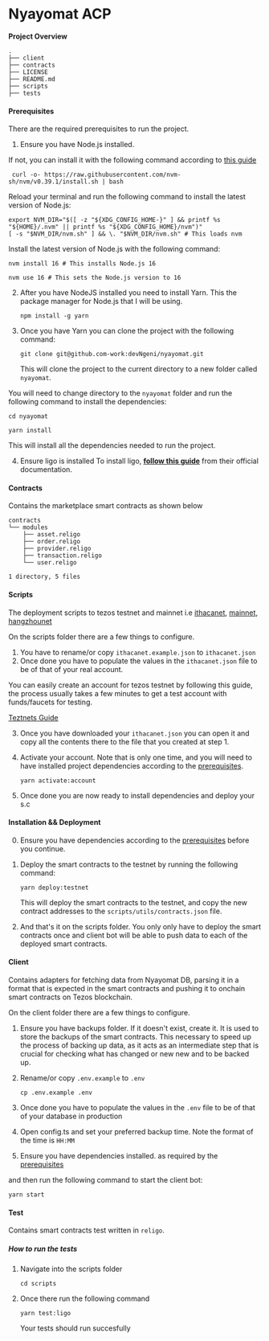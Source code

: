 # Nyayomat ACP

**Project Overview**

```
.
├── client
├── contracts
├── LICENSE
├── README.md
├── scripts
├── tests
```

#### **Prerequisites**

There are the required prerequisites to run the project.

1. Ensure you have Node.js installed.

If not, you can install it with the following command according to [this guide](https://github.com/nvm-sh/nvm)

```
 curl -o- https://raw.githubusercontent.com/nvm-sh/nvm/v0.39.1/install.sh | bash
```

Reload your terminal and run the following command to install the latest version of Node.js:

```
export NVM_DIR="$([ -z "${XDG_CONFIG_HOME-}" ] && printf %s "${HOME}/.nvm" || printf %s "${XDG_CONFIG_HOME}/nvm")"
[ -s "$NVM_DIR/nvm.sh" ] && \. "$NVM_DIR/nvm.sh" # This loads nvm
```

Install the latest version of Node.js with the following command:

```
nvm install 16 # This installs Node.js 16

nvm use 16 # This sets the Node.js version to 16
```

2. After you have NodeJS installed you need to install Yarn. This the package manager for Node.js that I will be using.

   ```
   npm install -g yarn
   ```

3. Once you have Yarn you can clone the project with the following command:

   ```
   git clone git@github.com-work:devNgeni/nyayomat.git
   ```

   This will clone the project to the current directory to a new folder called `nyayomat`.

You will need to change directory to the `nyayomat` folder and run the following command to install the dependencies:

```
cd nyayomat

yarn install
```

This will install all the dependencies needed to run the project.

4. Ensure ligo is installed
   To install ligo, **[follow this guide](https://ligolang.org/docs/intro/installation)** from their official documentation.

#### **Contracts**

Contains the marketplace smart contracts as shown below

```
contracts
└── modules
    ├── asset.religo
    ├── order.religo
    ├── provider.religo
    ├── transaction.religo
    └── user.religo

1 directory, 5 files
```

#### **Scripts**

The deployment scripts to tezos testnet and mainnet i.e [ithacanet](https://ithacanet.tzkt.io/), [mainnet](https://tzkt.io/), [hangzhounet](https://hangzhounet.tzkt.io/)

On the scripts folder there are a few things to configure.

1. You have to rename/or copy `ithacanet.example.json` to `ithacanet.json`
2. Once done you have to populate the values in the `ithacanet.json` file to be of that of your real account.

You can easily create an account for tezos testnet by following this guide, the process usually takes a few minutes to get a test account with funds/faucets for testing.

[Teztnets Guide](https://teztnets.xyz/ithacanet-faucet)

3. Once you have downloaded your `ithacanet.json` you can open it and copy all the contents there to the file that you created at step 1.
4. Activate your account. Note that is only one time, and you will need to have installed project dependencies according to the [prerequisites](#prerequisites).

   ```
   yarn activate:account
   ```

5. Once done you are now ready to install dependencies and deploy your s.c

#### **Installation && Deployment**

0. Ensure you have dependencies according to the [prerequisites](#prerequisites) before you continue.
1. Deploy the smart contracts to the testnet by running the following command:

   ```
   yarn deploy:testnet
   ```

   This will deploy the smart contracts to the testnet, and copy the new contract addresses to the `scripts/utils/contracts.json` file.

2. And that's it on the scripts folder. You only only have to deploy the smart contracts once and client bot will be able to push data to each of the deployed smart contracts.

#### **Client**

Contains adapters for fetching data from Nyayomat DB, parsing it in a format that is expected in the smart contracts and pushing it to onchain smart contracts on Tezos blockchain.

On the client folder there are a few things to configure.

1. Ensure you have backups folder. If it doesn't exist, create it. It is used to store the backups of the smart contracts. This necessary to speed up the process of backing up data, as it acts as an intermediate step that is crucial for checking what has changed or new new and to be backed up.
2. Rename/or copy `.env.example` to `.env`

   ```
   cp .env.example .env
   ```

3. Once done you have to populate the values in the `.env` file to be of that of your database in production
4. Open config.ts and set your preferred backup time. Note the format of the time is `HH:MM`
5. Ensure you have dependencies installed. as required by the [prerequisites](#prerequisites)

and then run the following command to start the client bot:

```yarn start```

#### **Test**

Contains smart contracts test written in `religo`.

##### How to run the tests

1. Navigate into the scripts folder

   ```
   cd scripts
   ```

2. Once there run the following command

   ```
   yarn test:ligo
   ```

      Your tests should run succesfully
